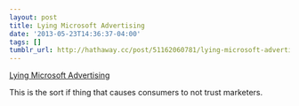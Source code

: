 ```yaml
---
layout: post
title: Lying Microsoft Advertising
date: '2013-05-23T14:36:37-04:00'
tags: []
tumblr_url: http://hathaway.cc/post/51162060781/lying-microsoft-advertising
---
```

[Lying Microsoft Advertising](http://www.curi.us/1571-lying-microsoft-advertising)

This is the sort if thing that causes consumers to not trust marketers.
